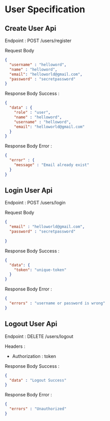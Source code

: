 # User Specification

## Create User Api
Endpoint : POST /users/register

Request Body 

```json
{
  "username" : "helloword",
  "name" : "helloword",
  "email": "helloworld@gmail.com",
  "password" : "secretpassword"
}
```

Response Body Success :

```json
{
  "data" : {
    "role" : "user",
    "name" : "helloword",
    "username" : "helloword",
    "email": "helloworld@gmail.com"
  }
}
```

Response Body Error :

```json
{
  "error" : {
    "message" : "Email already exist"
  }
}
```
## Login User Api
Endpoint : POST /users/login

Request Body

```json
{
  "email" : "helloworld@gmail.com",
  "password" : "secretpassword"
  
}
```

Response Body Success :

```json
{
  "data": {
    "token": "unique-token"
  }
}
```

Response Body Error :

```json
{
  "errors" : "username or password is wrong"
}
```
## Logout User Api
Endpoint : DELETE /users/logout

Headers :
- Authorization : token

Response Body Success :

```json
{
  "data" : "Logout Success"
}
```

Response Body Error :

```json
{
  "errors" : "Unauthorized"
}
```